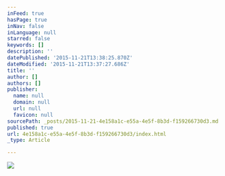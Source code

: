 ```yaml
---
inFeed: true
hasPage: true
inNav: false
inLanguage: null
starred: false
keywords: []
description: ''
datePublished: '2015-11-21T13:38:25.870Z'
dateModified: '2015-11-21T13:37:27.686Z'
title: ''
author: []
authors: []
publisher:
  name: null
  domain: null
  url: null
  favicon: null
sourcePath: _posts/2015-11-21-4e158a1c-e55a-4e5f-8b3d-f159266730d3.md
published: true
url: 4e158a1c-e55a-4e5f-8b3d-f159266730d3/index.html
_type: Article

---
```

![](https://the-grid-user-content.s3-us-west-2.amazonaws.com/65b9d2c1-7de6-41b3-ab6b-4891052820ac.jpg)